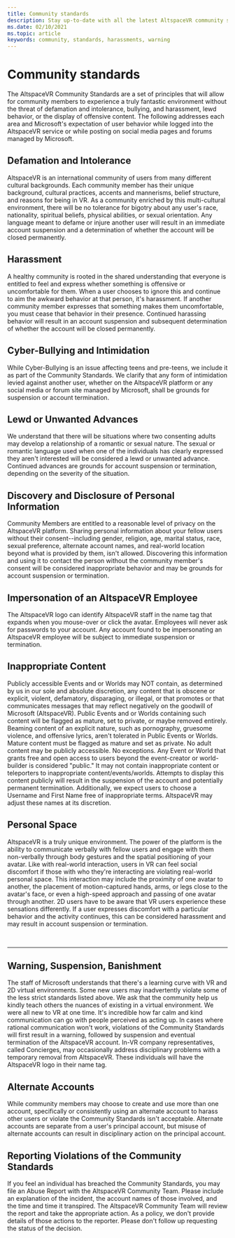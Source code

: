 ```yaml
---
title: Community standards
description: Stay up-to-date with all the latest AltspaceVR community standards and procedures for reporting violations.
ms.date: 02/10/2021
ms.topic: article
keywords: community, standards, harassments, warning
---
```


# Community standards

The AltspaceVR Community Standards are a set of principles that will allow for community members to experience a truly fantastic environment without the threat of defamation and intolerance, bullying, and harassment, lewd behavior, or the display of offensive content. The following addresses each area and Microsoft's expectation of user behavior while logged into the AltspaceVR service or while posting on social media pages and forums managed by Microsoft.

## Defamation and Intolerance

AltspaceVR is an international community of users from many different cultural backgrounds. Each community member has their unique background, cultural practices, accents and mannerisms, belief structure, and reasons for being in VR. As a community enriched by this multi-cultural environment, there will be no tolerance for bigotry about any user's race, nationality, spiritual beliefs, physical abilities, or sexual orientation. Any language meant to defame or injure another user will result in an immediate account suspension and a determination of whether the account will be closed permanently.

## Harassment 

A healthy community is rooted in the shared understanding that everyone is entitled to feel and express whether something is offensive or uncomfortable for them. When a user chooses to ignore this and continue to aim the awkward behavior at that person, it's harassment. If another community member expresses that something makes them uncomfortable, you must cease that behavior in their presence. Continued harassing behavior will result in an account suspension and subsequent determination of whether the account will be closed permanently.

## Cyber-Bullying and Intimidation

While Cyber-Bullying is an issue affecting teens and pre-teens, we include it as part of the Community Standards. We clarify that any form of intimidation levied against another user, whether on the AltspaceVR platform or any social media or forum site managed by Microsoft, shall be grounds for suspension or account termination.

## Lewd or Unwanted Advances

We understand that there will be situations where two consenting adults may develop a relationship of a romantic or sexual nature. The sexual or romantic language used when one of the individuals has clearly expressed they aren't interested will be considered a lewd or unwanted advance. Continued advances are grounds for account suspension or termination, depending on the severity of the situation.

## Discovery and Disclosure of Personal Information

Community Members are entitled to a reasonable level of privacy on the AltspaceVR platform. Sharing personal information about your fellow users without their consent--including gender, religion, age, marital status, race, sexual preference, alternate account names, and real-world location beyond what is provided by them, isn't allowed. Discovering this information and using it to contact the person without the community member's consent will be considered inappropriate behavior and may be grounds for account suspension or termination.

## Impersonation of an AltspaceVR Employee

The AltspaceVR logo can identify AltspaceVR staff in the name tag that expands when you mouse-over or click the avatar. Employees will never ask for passwords to your account. Any account found to be impersonating an AltspaceVR employee will be subject to immediate suspension or termination.

## Inappropriate Content

Publicly accessible Events and or Worlds may NOT contain, as determined by us in our sole and absolute discretion, any content that is obscene or explicit, violent, defamatory, disparaging, or illegal, or that promotes or that communicates messages that may reflect negatively on the goodwill of Microsoft (AltspaceVR). Public Events and or Worlds containing such content will be flagged as mature, set to private, or maybe removed entirely. Beaming content of an explicit nature, such as pornography, gruesome violence, and offensive lyrics, aren't tolerated in Public Events or Worlds. Mature content must be flagged as mature and set as private. No adult content may be publicly accessible. No exceptions. Any Event or World that grants free and open access to users beyond the event-creator or world-builder is considered "public." It may not contain inappropriate content or teleporters to inappropriate content/events/worlds. Attempts to display this content publicly will result in the suspension of the account and potentially permanent termination. Additionally, we expect users to choose a Username and First Name free of inappropriate terms. AltspaceVR may adjust these names at its discretion.

## Personal Space

AltspaceVR is a truly unique environment. The power of the platform is the ability to communicate verbally with fellow users and engage with them non-verbally through body gestures and the spatial positioning of your avatar. Like with real-world interaction, users in VR can feel social discomfort if those with who they're interacting are violating real-world personal space. This interaction may include the proximity of one avatar to another, the placement of motion-captured hands, arms, or legs close to the avatar's face, or even a high-speed approach and passing of one avatar through another. 2D users have to be aware that VR users experience these sensations differently. If a user expresses discomfort with a particular behavior and the activity continues, this can be considered harassment and may result in account suspension or termination.

<br>
<hr>
 
## Warning, Suspension, Banishment

The staff of Microsoft understands that there's a learning curve with VR and 2D virtual environments. Some new users may inadvertently violate some of the less strict standards listed above. We ask that the community help us kindly teach others the nuances of existing in a virtual environment. We were all new to VR at one time. It's incredible how far calm and kind communication can go with people perceived as acting up. In cases where rational communication won't work, violations of the Community Standards will first result in a warning, followed by suspension and eventual termination of the AltspaceVR account. In-VR company representatives, called Concierges, may occasionally address disciplinary problems with a temporary removal from AltspaceVR. These individuals will have the AltspaceVR logo in their name tag.

## Alternate Accounts

While community members may choose to create and use more than one account, specifically or consistently using an alternate account to harass other users or violate the Community Standards isn't acceptable. Alternate accounts are separate from a user's principal account, but misuse of alternate accounts can result in disciplinary action on the principal account.

## Reporting Violations of the Community Standards

If you feel an individual has breached the Community Standards, you may file an Abuse Report with the AltspaceVR Community Team. Please include an explanation of the incident, the account names of those involved, and the time and time it transpired. The AltspaceVR Community Team will review the report and take the appropriate action. As a policy, we don't provide details of those actions to the reporter. Please don't follow up requesting the status of the decision.